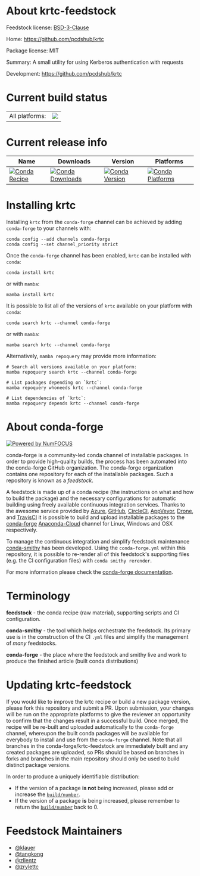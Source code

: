 About krtc-feedstock
====================

Feedstock license: [BSD-3-Clause](https://github.com/conda-forge/krtc-feedstock/blob/main/LICENSE.txt)

Home: https://github.com/pcdshub/krtc

Package license: MIT

Summary: A small utility for using Kerberos authentication with requests

Development: https://github.com/pcdshub/krtc

Current build status
====================


<table><tr><td>All platforms:</td>
    <td>
      <a href="https://dev.azure.com/conda-forge/feedstock-builds/_build/latest?definitionId=9298&branchName=main">
        <img src="https://dev.azure.com/conda-forge/feedstock-builds/_apis/build/status/krtc-feedstock?branchName=main">
      </a>
    </td>
  </tr>
</table>

Current release info
====================

| Name | Downloads | Version | Platforms |
| --- | --- | --- | --- |
| [![Conda Recipe](https://img.shields.io/badge/recipe-krtc-green.svg)](https://anaconda.org/conda-forge/krtc) | [![Conda Downloads](https://img.shields.io/conda/dn/conda-forge/krtc.svg)](https://anaconda.org/conda-forge/krtc) | [![Conda Version](https://img.shields.io/conda/vn/conda-forge/krtc.svg)](https://anaconda.org/conda-forge/krtc) | [![Conda Platforms](https://img.shields.io/conda/pn/conda-forge/krtc.svg)](https://anaconda.org/conda-forge/krtc) |

Installing krtc
===============

Installing `krtc` from the `conda-forge` channel can be achieved by adding `conda-forge` to your channels with:

```
conda config --add channels conda-forge
conda config --set channel_priority strict
```

Once the `conda-forge` channel has been enabled, `krtc` can be installed with `conda`:

```
conda install krtc
```

or with `mamba`:

```
mamba install krtc
```

It is possible to list all of the versions of `krtc` available on your platform with `conda`:

```
conda search krtc --channel conda-forge
```

or with `mamba`:

```
mamba search krtc --channel conda-forge
```

Alternatively, `mamba repoquery` may provide more information:

```
# Search all versions available on your platform:
mamba repoquery search krtc --channel conda-forge

# List packages depending on `krtc`:
mamba repoquery whoneeds krtc --channel conda-forge

# List dependencies of `krtc`:
mamba repoquery depends krtc --channel conda-forge
```


About conda-forge
=================

[![Powered by
NumFOCUS](https://img.shields.io/badge/powered%20by-NumFOCUS-orange.svg?style=flat&colorA=E1523D&colorB=007D8A)](https://numfocus.org)

conda-forge is a community-led conda channel of installable packages.
In order to provide high-quality builds, the process has been automated into the
conda-forge GitHub organization. The conda-forge organization contains one repository
for each of the installable packages. Such a repository is known as a *feedstock*.

A feedstock is made up of a conda recipe (the instructions on what and how to build
the package) and the necessary configurations for automatic building using freely
available continuous integration services. Thanks to the awesome service provided by
[Azure](https://azure.microsoft.com/en-us/services/devops/), [GitHub](https://github.com/),
[CircleCI](https://circleci.com/), [AppVeyor](https://www.appveyor.com/),
[Drone](https://cloud.drone.io/welcome), and [TravisCI](https://travis-ci.com/)
it is possible to build and upload installable packages to the
[conda-forge](https://anaconda.org/conda-forge) [Anaconda-Cloud](https://anaconda.org/)
channel for Linux, Windows and OSX respectively.

To manage the continuous integration and simplify feedstock maintenance
[conda-smithy](https://github.com/conda-forge/conda-smithy) has been developed.
Using the ``conda-forge.yml`` within this repository, it is possible to re-render all of
this feedstock's supporting files (e.g. the CI configuration files) with ``conda smithy rerender``.

For more information please check the [conda-forge documentation](https://conda-forge.org/docs/).

Terminology
===========

**feedstock** - the conda recipe (raw material), supporting scripts and CI configuration.

**conda-smithy** - the tool which helps orchestrate the feedstock.
                   Its primary use is in the construction of the CI ``.yml`` files
                   and simplify the management of *many* feedstocks.

**conda-forge** - the place where the feedstock and smithy live and work to
                  produce the finished article (built conda distributions)


Updating krtc-feedstock
=======================

If you would like to improve the krtc recipe or build a new
package version, please fork this repository and submit a PR. Upon submission,
your changes will be run on the appropriate platforms to give the reviewer an
opportunity to confirm that the changes result in a successful build. Once
merged, the recipe will be re-built and uploaded automatically to the
`conda-forge` channel, whereupon the built conda packages will be available for
everybody to install and use from the `conda-forge` channel.
Note that all branches in the conda-forge/krtc-feedstock are
immediately built and any created packages are uploaded, so PRs should be based
on branches in forks and branches in the main repository should only be used to
build distinct package versions.

In order to produce a uniquely identifiable distribution:
 * If the version of a package **is not** being increased, please add or increase
   the [``build/number``](https://docs.conda.io/projects/conda-build/en/latest/resources/define-metadata.html#build-number-and-string).
 * If the version of a package **is** being increased, please remember to return
   the [``build/number``](https://docs.conda.io/projects/conda-build/en/latest/resources/define-metadata.html#build-number-and-string)
   back to 0.

Feedstock Maintainers
=====================

* [@klauer](https://github.com/klauer/)
* [@tangkong](https://github.com/tangkong/)
* [@zllentz](https://github.com/zllentz/)
* [@zrylettc](https://github.com/zrylettc/)

